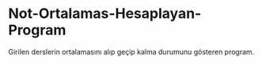 # Not-Ortalamas-Hesaplayan-Program
Girilen derslerin ortalamasını alıp geçip kalma durumunu gösteren program.
